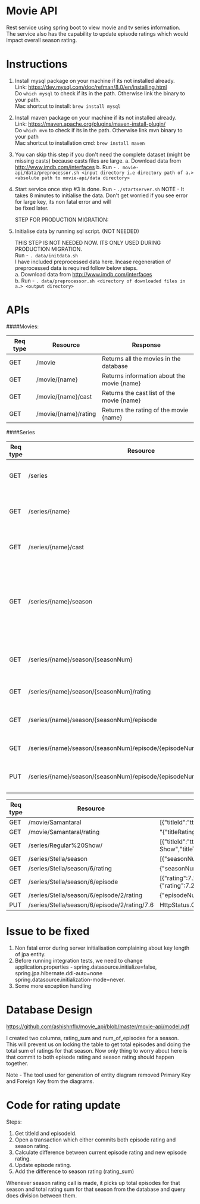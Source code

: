 # Movie API

Rest service using spring boot to view movie and tv series information.  
The service also has the capability to update episode ratings which would impact overall season rating.  

# Instructions

1. Install mysql package on your machine if its not installed already.  
   Link: https://dev.mysql.com/doc/refman/8.0/en/installing.html  
   Do `which mysql` to check if its in the path. Otherwise link the binary to your path.  
   Mac shortcut to install: `brew install mysql`
   
2. Install maven package on your machine if its not installed already.  
   Link: https://maven.apache.org/plugins/maven-install-plugin/  
   Do `which mvn` to check if its in the path. Otherwise link mvn binary to your path  
   Mac shortcut to installation cmd: `brew install maven`

3. You can skip this step if you don't need the complete dataset (might be missing casts) because casts files are large. 
   a. Download data from http://www.imdb.com/interfaces 
   b. Run - `. movie-api/data/preprocessor.sh <input directory i.e directory path of a.> <absolute path to movie-api/data directory>`

4. Start service once step #3 is done.
   Run - `./startserver.sh` 
   NOTE - It takes 8 minutes to initialise the data. Don't get worried if you see error for large key, its non fatal error and will  
          be fixed later.   
   
   STEP FOR PRODUCTION MIGRATION:	
5. Initialise data by running sql script. (NOT NEEDED)  

   THIS STEP IS NOT NEEDED NOW. ITS ONLY USED DURING PRODUCTION MIGRATION.   
   Run - `. data/initdata.sh`  
   I have included preprocessed data here. Incase regeneration of preprocessed data is required follow below steps.  
   a. Download data from http://www.imdb.com/interfaces  
   b. Run - `. data/preprocessor.sh <directory of downloaded files in a.> <output directory>`  
    

# APIs

####Movies:

|Req type        |Resource               | Response           |
|----------------|-----------------------|--------------------|
|GET             |/movie                 |Returns all the movies in the database|
|GET             |/movie/{name}          |Returns information about the movie {name}|
|GET             |/movie/{name}/cast     |Returns the cast list of the movie {name}|
|GET             |/movie/{name}/rating   |Returns the rating of the movie {name}|


####Series

|Req type        |Resource               | Response           |
|----------------|-----------------------|--------------------|
|GET             |/series                |Returns all the tvseries in the database|
|GET             |/series/{name}         |Returns information about the tvseries {name}|
|GET             |/series/{name}/cast    |Returns the cast list of the tvseries {name}|
|GET             |/series/{name}/season  |Returns all available seasons of the series {name} (Note as the data is 2017 year only, it might have only 1 season.)|
|GET             |/series/{name}/season/{seasonNum}            |Returns all information of the season {seasonNum}|
|GET             |/series/{name}/season/{seasonNum}/rating     |Returns the rating of the season|
|GET             |/series/{name}/season/{seasonNum}/episode    |Returns all the episodes of the season|
|GET             |/series/{name}/season/{seasonNum}/episode/{episodeNum}/rating |Returns the rating of the episode|
|PUT             |/series/{name}/season/{seasonNum}/episode/{episodeNum}/rating/{newRating} | Updates rating of the episode to {newRating}|


|Req type        |Resource                                     | Response                                                             | 
|----------------|---------------------------------------------|----------------------------------------------------------------------| 
|GET             |/movie/Samantaral                            |[{"titleId":"tt7746986","titleName":"Samantaral","titleType":"movie"}]| 
|GET             |/movie/Samantaral/rating                     |"{\"titleRating\":\"7.6\",\"titleName\":\"Samantaral\"}"| 
|GET             |/series/Regular%20Show/                      |[{"titleId":"tt1710308","titleName":"Regular Show","titleType":"tvSeries"}]| 
|GET             |/series/Stella/season                        |[{"seasonNum":6,"seasonRating":7.62}]| 
|GET             |/series/Stella/season/6/rating               |{"seasonNum":6,"seasonRating":7.62}| 
|GET             |/series/Stella/season/6/episode              |[{"rating":7.2,"episodeNum":1},{"rating":7.6,"episodeNum":2},{"rating":7.2,"episodeNum":3}, 
|GET             |/series/Stella/season/6/episode/2/rating     |{"episodeNum":2,"rating":7.6}| 
|PUT             |/series/Stella/season/6/episode/2/rating/7.6 | HttpStatus.OK | 


# Issue to be fixed  
  
  1. Non fatal error during server initialisation complaining about key length of jpa entity.  
  2. Before running integration tests, we need to change application.properties - spring.datasource.initialize=false, spring.jpa.hibernate.ddl-auto=none  
  spring.datasource.initialization-mode=never.  
  3. Some more exception handling  
  

# Database Design
   
  https://github.com/ashishnflx/movie_api/blob/master/movie-api/model.pdf
  
  I created two columns, rating_sum and num_of_episodes for a season.  
  This will prevent us on locking the table to get total episodes and doing the total sum of ratings for that season. 
  Now only thing to worry about here is that commit to both episode rating and season rating should happen together. 
  
  Note - The tool used for generation of entity diagram removed Primary Key and Foreign Key from the diagrams.  
  

# Code for rating update

  Steps:
  1. Get titleId and episodeId. 
  2. Open a transaction which either commits both episode rating and season rating. 
  3. Calculate difference between current episode rating and new episode rating. 
  4. Update episode rating. 
  5. Add the difference to season rating (rating_sum)  
  
  Whenever season rating call is made, it picks up total episodes for that season and total rating sum for that season from  the database and query does division between them.
  

